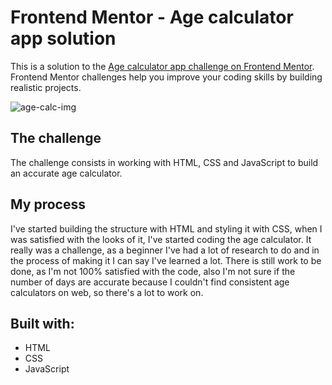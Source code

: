 # Frontend Mentor - Age calculator app solution

This is a solution to the [Age calculator app challenge on Frontend Mentor](https://www.frontendmentor.io/challenges/age-calculator-app-dF9DFFpj-Q). Frontend Mentor challenges help you improve your coding skills by building realistic projects.

![age-calc-img](https://github.com/lorenaterenzi/age-calculator/assets/131212075/b171e6a9-67d8-4923-abbe-7999a8f8ace3)


## The challenge
The challenge consists in working with HTML, CSS and JavaScript to build an accurate age calculator.

## My process
I've started building the structure with HTML and styling it with CSS, when I was satisfied with the looks of it, I've started coding the age calculator.
It really was a challenge, as a beginner I've had a lot of research to do and in the process of making it I can say I've learned a lot. There is still work to be done, as I'm not 100% satisfied with the code, also I'm not sure if the number of days are accurate because I couldn't find consistent age calculators on web, so there's a lot to work on.

## Built with:

 - HTML
 - CSS
 - JavaScript
